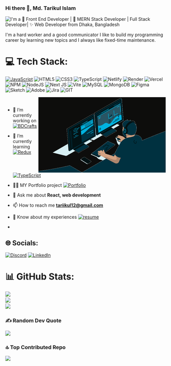 
### Hi there 👋, Md. Tarikul Islam
![I'm a 🌟 Front End Developer | 🚀 MERN Stack Developer | Full Stack Developer| ✨ Web Developer from Dhaka, Bangladesh](https://i.ibb.co/q125Pt9/Md-Tarkikul-Islam-2.png)

I'm a hard worker and a good communicator I like to build my programming career by learning new topics and I always like fixed-time maintenance.




# 💻 Tech Stack:
[![JavaScript](https://img.shields.io/badge/javascript-%2214583330.svg?style=for-the-badge&logo=javascript&logoColor=%23F7DF1E)](https://www.javascript.com/) ![HTML5](https://img.shields.io/badge/html5-%23E34F26.svg?style=for-the-badge&logo=html5&logoColor=white) ![CSS3](https://img.shields.io/badge/css3-%231572B6.svg?style=for-the-badge&logo=css3&logoColor=white) ![TypeScript](https://img.shields.io/badge/typescript-%23007ACC.svg?style=for-the-badge&logo=typescript&logoColor=white) ![Netlify](https://img.shields.io/badge/netlify-%23000000.svg?style=for-the-badge&logo=netlify&logoColor=#00C7B7) ![Render](https://img.shields.io/badge/Render-%46E3B7.svg?style=for-the-badge&logo=render&logoColor=white) ![Vercel](https://img.shields.io/badge/vercel-%23000000.svg?style=for-the-badge&logo=vercel&logoColor=white) ![NPM](https://img.shields.io/badge/NPM-%23CB3837.svg?style=for-the-badge&logo=npm&logoColor=white) ![NodeJS](https://img.shields.io/badge/node.js-6DA55F?style=for-the-badge&logo=node.js&logoColor=white) ![Next JS](https://img.shields.io/badge/Next-black?style=for-the-badge&logo=next.js&logoColor=white) ![Vite](https://img.shields.io/badge/vite-%23646CFF.svg?style=for-the-badge&logo=vite&logoColor=white) ![MySQL](https://img.shields.io/badge/mysql-%2300000f.svg?style=for-the-badge&logo=mysql&logoColor=white) ![MongoDB](https://img.shields.io/badge/MongoDB-%234ea94b.svg?style=for-the-badge&logo=mongodb&logoColor=white) ![Figma](https://img.shields.io/badge/figma-%23F24E1E.svg?style=for-the-badge&logo=figma&logoColor=white) ![Sketch](https://img.shields.io/badge/Sketch-FFB387?style=for-the-badge&logo=sketch&logoColor=black) ![Adobe](https://img.shields.io/badge/adobe-%23FF0000.svg?style=for-the-badge&logo=adobe&logoColor=white) ![Jira](https://img.shields.io/badge/jira-%230A0FFF.svg?style=for-the-badge&logo=jira&logoColor=white) ![GIT](https://img.shields.io/badge/Git-fc6d26?style=for-the-badge&logo=git&logoColor=white)

<img align="right" alt="Coding" width="400" src="https://raw.githubusercontent.com/Potential17/Potential17/master/user%20(2).gif"> </br>
- 🔭 I’m currently working on [![BDCrafts](https://img.shields.io/badge/BDCrafts-%235389DA.svg?logo=BDCrafts&logoColor=white)](https://bd-crafts-client.vercel.app/)

- 🌱 I’m currently learning [![Redux](https://img.shields.io/badge/Redux-%232589DA.svg?logo=Redux&logoColor=white)](https://redux.js.org/) [![TypeScript](https://img.shields.io/badge/TypeScript]-%235389DA.svg?logo=TypeScript&logoColor=white)](https://www.typescriptlang.org/)

- 👨‍💻 MY Portfolio project [![Portfolio](https://img.shields.io/badge/Portfolio-%597148EA.svg?logo=Portfolio&logoColor=white)](https://golden-puffpuff-5f569d.netlify.app/) 

- 💬 Ask me about **React, web development**

- 📫 How to reach me **tariikul12@gmail.com**

- 📄 Know about my experiences [![resume](https://img.shields.io/badge/Resume-%237289DA.svg?logo=Resume&logoColor=white)](https://drive.google.com/file/d/1cs-mk-5q_-xo75_kqG5KGv5LIUgMNFQ6/view?usp=sharing)
- 


## 🌐 Socials:
[![Discord](https://img.shields.io/badge/Discord-%237289DA.svg?logo=discord&logoColor=white)](https://discord.gg/1070761756013633567) [![LinkedIn](https://img.shields.io/badge/LinkedIn-%230077B5.svg?logo=linkedin&logoColor=white)](https://linkedin.com/in/https://www.linkedin.com/in/md-tarikul-islam-8113b9282/) 

# 📊 GitHub Stats:
![](https://github-readme-stats.vercel.app/api?username=tariik12&theme=blue-green&hide_border=false&include_all_commits=false&count_private=true)<br/>
![](https://github-readme-streak-stats.herokuapp.com/?user=tariik12&theme=blue-green&hide_border=false)<br/>
![](https://github-readme-stats.vercel.app/api/top-langs/?username=tariik12&theme=blue-green&hide_border=false&include_all_commits=false&count_private=true&layout=compact)

### ✍️ Random Dev Quote
![](https://quotes-github-readme.vercel.app/api?type=horizontal&theme=radical)

### 🔝 Top Contributed Repo
![](https://github-contributor-stats.vercel.app/api?username=tariik12&limit=5&theme=dark&combine_all_yearly_contributions=true)





